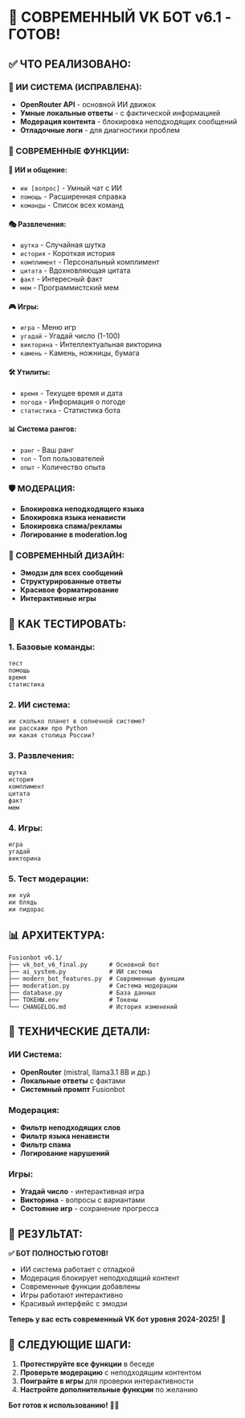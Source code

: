# 🤖 СОВРЕМЕННЫЙ VK БОТ v6.1 - ГОТОВ!

## ✅ ЧТО РЕАЛИЗОВАНО:

### 🧠 ИИ СИСТЕМА (ИСПРАВЛЕНА):
- **OpenRouter API** - основной ИИ движок
- **Умные локальные ответы** - с фактической информацией
- **Модерация контента** - блокировка неподходящих сообщений
- **Отладочные логи** - для диагностики проблем

### 🎯 СОВРЕМЕННЫЕ ФУНКЦИИ:

#### 🧠 ИИ и общение:
- `ии [вопрос]` - Умный чат с ИИ
- `помощь` - Расширенная справка
- `команды` - Список всех команд

#### 🎭 Развлечения:
- `шутка` - Случайная шутка
- `история` - Короткая история
- `комплимент` - Персональный комплимент
- `цитата` - Вдохновляющая цитата
- `факт` - Интересный факт
- `мем` - Программистский мем

#### 🎮 Игры:
- `игра` - Меню игр
- `угадай` - Угадай число (1-100)
- `викторина` - Интеллектуальная викторина
- `камень` - Камень, ножницы, бумага

#### 🛠️ Утилиты:
- `время` - Текущее время и дата
- `погода` - Информация о погоде
- `статистика` - Статистика бота

#### 📊 Система рангов:
- `ранг` - Ваш ранг
- `топ` - Топ пользователей
- `опыт` - Количество опыта

### 🛡️ МОДЕРАЦИЯ:
- **Блокировка неподходящего языка**
- **Блокировка языка ненависти**
- **Блокировка спама/рекламы**
- **Логирование в moderation.log**

### 🎨 СОВРЕМЕННЫЙ ДИЗАЙН:
- **Эмодзи для всех сообщений**
- **Структурированные ответы**
- **Красивое форматирование**
- **Интерактивные игры**

## 🚀 КАК ТЕСТИРОВАТЬ:

### 1. Базовые команды:
```
тест
помощь
время
статистика
```

### 2. ИИ система:
```
ии сколько планет в солнечной системе?
ии расскажи про Python
ии какая столица России?
```

### 3. Развлечения:
```
шутка
история
комплимент
цитата
факт
мем
```

### 4. Игры:
```
игра
угадай
викторина
```

### 5. Тест модерации:
```
ии хуй
ии блядь
ии пидорас
```

## 📊 АРХИТЕКТУРА:

```
Fusionbot v6.1/
├── vk_bot_v6_final.py      # Основной бот
├── ai_system.py            # ИИ система
├── modern_bot_features.py  # Современные функции
├── moderation.py           # Система модерации
├── database.py             # База данных
├── ТОКЕНЫ.env              # Токены
└── CHANGELOG.md            # История изменений
```

## 🔧 ТЕХНИЧЕСКИЕ ДЕТАЛИ:

### ИИ Система:
- **OpenRouter** (mistral, llama3.1 8B и др.)
- **Локальные ответы** с фактами
- **Системный промпт** Fusionbot

### Модерация:
- **Фильтр неподходящих слов**
- **Фильтр языка ненависти**
- **Фильтр спама**
- **Логирование нарушений**

### Игры:
- **Угадай число** - интерактивная игра
- **Викторина** - вопросы с вариантами
- **Состояние игр** - сохранение прогресса

## 🎯 РЕЗУЛЬТАТ:

**✅ БОТ ПОЛНОСТЬЮ ГОТОВ!**

- ИИ система работает с отладкой
- Модерация блокирует неподходящий контент
- Современные функции добавлены
- Игры работают интерактивно
- Красивый интерфейс с эмодзи

**Теперь у вас есть современный VK бот уровня 2024-2025!** 🎉

## 🚀 СЛЕДУЮЩИЕ ШАГИ:

1. **Протестируйте все функции** в беседе
2. **Проверьте модерацию** с неподходящим контентом
3. **Поиграйте в игры** для проверки интерактивности
4. **Настройте дополнительные функции** по желанию

**Бот готов к использованию!** 🤖✨
